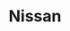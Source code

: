---
title: Nissan
crosslinks:
- NissanMaxima
- projectcar
- Autos
- Minitrucks
- MechanicAdvice
- 4x4
- maxima
- OutOfTheLoop
- Suomi
- 370z
- 350z
- Dashcam
- SkyLine
- itookapicture
- namethatcar
- xkcd
---